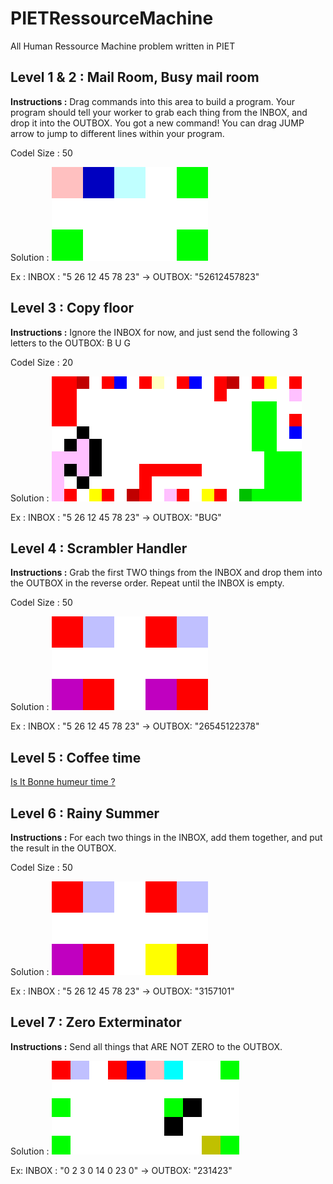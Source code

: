 # PIETRessourceMachine
All Human Ressource Machine problem written in PIET

## Level 1 & 2 : Mail Room, Busy mail room

**Instructions :** Drag commands into this area to build a program. Your program should tell your worker to grab each thing from the INBOX, and drop it into the OUTBOX. You got a new command! You can drag JUMP arrow to jump to different lines within your program.

Codel Size : 50

Solution :
 ![solution1](solutions/level1.png)

Ex : 
INBOX : "5 26 12 45 78 23" -> OUTBOX: "52612457823"

## Level 3 : Copy floor

**Instructions :** Ignore the INBOX for now, and just send the following 3 letters to the OUTBOX: B U G

Codel Size : 20

Solution :
 ![solution1](solutions/level3.png)

Ex :
INBOX : "5 26 12 45 78 23" -> OUTBOX: "BUG"


## Level 4 : Scrambler Handler

 **Instructions :** Grab the first TWO things from the INBOX and drop them into the OUTBOX in the reverse order. Repeat until the INBOX is empty.

 Codel Size : 50

Solution :
 ![solution4](solutions/level4.png)

Ex :
INBOX : "5 26 12 45 78 23" -> OUTBOX: "26545122378"


## Level 5 : Coffee time

[Is It Bonne humeur time ?](http://clos.des.roses.free.fr/isItBonneHumeurTime/)

## Level 6 : Rainy Summer

**Instructions :** For each two things in the INBOX, add them together, and put the result in the OUTBOX.

Codel Size : 50

Solution :
 ![solution6](solutions/level6.png)

 Ex :
INBOX : "5 26 12 45 78 23" -> OUTBOX: "3157101"

## Level 7 : Zero Exterminator

**Instructions :** Send all things that ARE NOT ZERO to the OUTBOX.

Solution :
 ![solution7](solutions/level7.png)

 Ex:
 INBOX : "0 2 3 0 14 0 23 0" -> OUTBOX: "231423"
